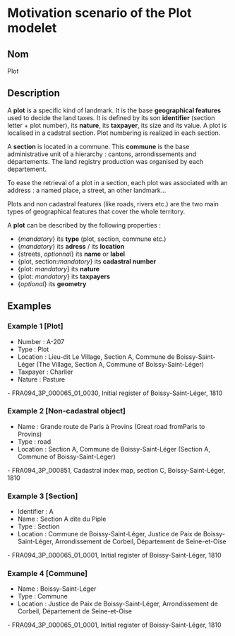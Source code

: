 # Motivation scenario of the Plot modelet

## Nom
Plot

## Description

A **plot** is a specific kind of landmark. It is the base **geographical features** used to decide the land taxes. It is defined by its son **identifier** (section letter + plot number), its **nature**, its **taxpayer**, its size and its value. A plot is localised in a cadstral section. Plot numbering is realized in each section.

A **section** is located in a commune. This **commune** is the base administrative unit of a hierarchy : cantons, arrondissements and départements. The land registry production was organised by each departement. 

To ease the retrieval of a plot in a section, each plot was associated with an address : a named place, a street, an other landmark...

Plots and non cadastral features (like roads, rivers etc.) are the two main types of geographical features that cover the whole territory.

A **plot** can be described by the following properties :
- {*mandatory*} its **type** (plot, section, commune etc.)
- {*mandatory*} its **adress** / its **location**
- {streets, *optionnal*} its **name** or **label**
- {plot, section:*mandatory*} its **cadastral number**
- {plot: *mandatory*} its **nature**
- {plot: *mandatory*} its **taxpayers**
- {*optional*} its **geometry**

## Examples

### Example 1 [Plot]
<ul>
    <li>Number : A-207</li>
    <li>Type : Plot</li>
    <li>Location : Lieu-dit Le Village, Section A, Commune de Boissy-Saint-Léger (The Village, Section A, Commune of Boissy-Saint-Léger) </li>
    <li>Taxpayer : Charlier</li>
    <li>Nature : Pasture</li>
</ul>
 - FRA094_3P_000065_01_0030, Initial register of Boissy-Saint-Léger, 1810

 ### Example 2 [Non-cadastral object]
<ul>
    <li>Name : Grande route de Paris à Provins (Great road fromParis to Provins)</li>
    <li>Type : road</li>
    <li>Location : Section A, Commune de Boissy-Saint-Léger (Section A, Commune of Boissy-Saint-Léger)</li>
</ul>
 - FRA094_3P_000851, Cadastral index map, section C, Boissy-Saint-Léger, 1810

### Example 3 [Section]
<ul>
    <li>Identifier : A</li>
    <li>Name : Section A dite du Piple</li>
    <li>Type : Section</li>
    <li>Location : Commune de Boissy-Saint-Léger, Justice de Paix de Boissy-Saint-Léger, Arrondissement de Corbeil, Département de Seine-et-Oise</li>
</ul>
 - FRA094_3P_000065_01_0001, Initial register of Boissy-Saint-Léger, 1810

### Example 4 [Commune]
<ul>
    <li>Name : Boissy-Saint-Léger</li>
    <li>Type : Commune</li>
    <li>Location : Justice de Paix de Boissy-Saint-Léger, Arrondissement de Corbeil, Département de Seine-et-Oise</li>
</ul>
 - FRA094_3P_000065_01_0001, Initial register of Boissy-Saint-Léger, 1810